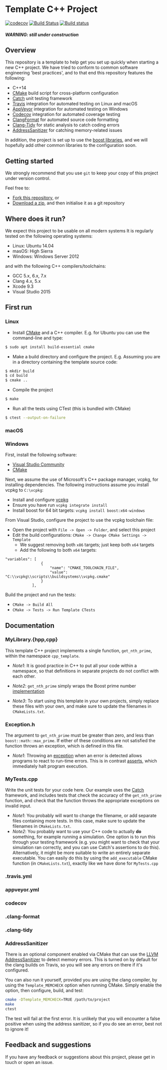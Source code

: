 # Template C++ Project

[![codecov](https://codecov.io/gh/OxfordRSE/template-project-cpp/branch/master/graph/badge.svg)](https://codecov.io/gh/OxfordRSE/template-project-cpp)
[![Build
Status](https://travis-ci.org/OxfordRSE/template-project-cpp.svg?branch=master)](https://travis-ci.org/OxfordRSE/template-project-cpp)
[![Build status](https://ci.appveyor.com/api/projects/status/5245a76r7ikhaass/branch/master?svg=true)](https://ci.appveyor.com/project/fcooper8472/template-project-cpp/branch/master)

##### WARNING: still under construction

## Overview

This repository is a template to help get you set up quickly when starting a new C++ project.
We have tried to conform to common software engineering 'best practices', and to that end this repository features the following:

- C++14
- [CMake](https://cmake.org/) build script for cross-platform configuration
- [Catch](https://github.com/catchorg/Catch2) unit testing framework
- [Travis](https://travis-ci.org/) integration for automated testing on Linux and macOS
- [AppVeyor](https://www.appveyor.com/) integration for automated testing on Windows
- [Codecov](https://codecov.io/) integration for automated coverage testing
- [ClangFormat](https://clang.llvm.org/docs/ClangFormat.html) for automated source code formatting
- [Clang-Tidy](http://clang.llvm.org/extra/clang-tidy/) for static analysis to catch coding errors
- [AddressSanitizer](https://clang.llvm.org/docs/AddressSanitizer.html) for catching memory-related issues


In addition, the project is set up to use the [boost libraries](https://www.boost.org/), and we will hopefully add other common libraries to the configuration soon.


## Getting started

We strongly recommend that you use `git` to keep your copy of this project under version control.

Feel free to:
- [Fork this repository](https://github.com/OxfordRSE/template-project-cpp#fork-destination-box), or
- [Download a zip](https://github.com/OxfordRSE/template-project-cpp/archive/master.zip), and then initialise it as a git repository

## Where does it run?

We expect this project to be usable on all modern systems
It is regularly tested on the following operating systems:
- Linux: Ubuntu 14.04
- masOS: High Sierra
- Windows: Windows Server 2012

and with the following C++ compilers/toolchains:
- GCC 5.x, 6.x, 7.x
- Clang 4.x, 5.x
- Xcode 9.3
- Visual Studio 2015

## First run

### Linux

- Install [CMake](https://cmake.org/download/) and a C++ compiler. E.g. for 
  Ubuntu you can use the command-line and type:

```bash
$ sudo apt install build-essential cmake
```

- Make a build directory and configure the project. E.g. Assuming you are in a 
  directory containing the template source code:

```bash
$ mkdir build
$ cd build
$ cmake ..
```

- Compile the project

```bash
$ make
```

- Run all the tests using CTest (this is bundled with CMake)

```bash
$ ctest --output-on-failure
```

### macOS

### Windows

First, install the following software:
- [Visual Studio Community](https://www.visualstudio.com/downloads/)
- [CMake](https://cmake.org/download/)

Next, we assume the use of Microsoft's C++ package manager, vcpkg, for installing dependencies.
The following instructions assume you install vcpkg to `C:\vcpkg`:
- Install and configure [vcpkg](https://github.com/Microsoft/vcpkg)
- Ensure you have run `vcpkg integrate install`
- Install boost for 64 bit targets: `vcpkg install boost:x64-windows`

From Visual Studio, configure the project to use the vcpkg toolchain file:
- Open the project with `File -> Open -> Folder`, and select this project
- Edit the build configurations: `CMake -> Change CMake Settings -> Template`
  - We suggest removing both `x86` targets; just keep both `x64` targets
  - Add the following to both `x64` targets:
```
"variables": [
                {
                    "name": "CMAKE_TOOLCHAIN_FILE",
                    "value": "C:\\vcpkg\\scripts\\buildsystems\\vcpkg.cmake"
                }
            ],
```

Build the project and run the tests:
- `CMake -> Build All`
- `CMake -> Tests -> Run Template CTests`

## Documentation

### MyLibrary.{hpp,cpp}

This template C++ project implements a single function, `get_nth_prime`, within 
the namespace `cpp_template`.

- *Note1*: It is good practice in C++ to put all your code within a namespace, 
  so that definitions in separate projects do not conflict with each other.

- *Note2*: `get_nth_prime` simply wraps the Boost prime number 
  [implementation](https://www.boost.org/doc/libs/1_64_0/libs/math/doc/html/math_toolkit/number_series/primes.html)

- *Note3*: To start using this template in your own projects, simply replace 
  these files with your own, and make sure to update the filenames in 
  `CMakeLists.txt`.

### Exception.h

The argument to `get_nth_prime` must be greater than zero, and less than 
`boost::math::max_prime`. If either of these conditions are not satisfied the 
function throws an exception, which is defined in this file.

- *Note1*: Throwing an 
  [exception](http://www.cplusplus.com/doc/tutorial/exceptions/) when an error 
  is detected allows programs to react to run-time errors. This is in contrast 
  [asserts](http://www.cplusplus.com/reference/cassert/assert/), which 
  immediately halt program execution.

### MyTests.cpp

Write the unit tests for your code here. Our example uses the 
[Catch](https://github.com/catchorg/Catch2) framework, and includes tests that 
check the accuracy of the `get_nth_prime` function, and check that the function 
throws the appropriate exceptions on invalid input.

- *Note1*: You probably will want to change the filename, or add separate files 
  containing more tests. In this case, make sure to update the filenames in 
  `CMakeLists.txt`.
- *Note2*: You probably want to use your C++ code to actually **do** something, 
  for example running a simulation. One option is to run this through your 
  testing framework (e.g. you might want to check that your simulation ran 
  correctly, and you can use Catch's assertions to do this). Alternatively, it 
  might be more suitable to write an entirely separate executable. You can 
  easily do this by using the `add_executable` CMake function (in 
  `CMakeLists.txt`), exactly like we have done for `MyTests.cpp`

### .travis.yml

### appveyor.yml

### codecov

### .clang-format

### .clang-tidy

### AddressSanitizer

There is an optional component enabled via CMake that can use the [LLVM AddressSanitizer](https://clang.llvm.org/docs/AddressSanitizer.html) to detect memory errors.
This is turned on by default for the clang builds on Travis, so you will see any errors on there if it's configured.

You can also run it yourself, provided you are using the clang compiler, by using the `Template_MEMCHECK` option when running CMake.
Simply enable the option, then configure, build, and test:

```bash
cmake -DTemplate_MEMCHECK=TRUE /path/to/project
make
ctest
```
The test will fail at the first error.
It is unlikely that you will encounter a false positive when using the address sanitizer, so if you do see an error, best not to ignore it!

## Feedback and suggestions

If you have any feedback or suggestions about this project, please get in touch or open an issue.
